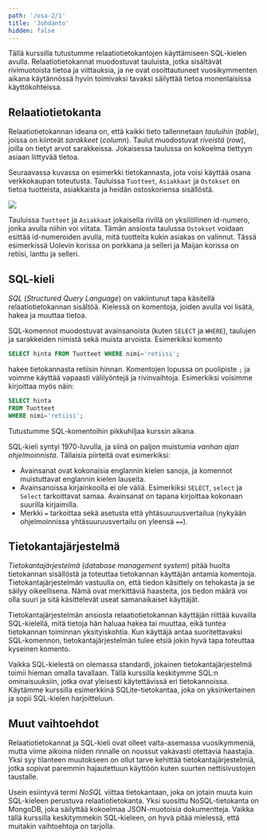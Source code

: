 ```yaml
---
path: '/osa-2/1'
title: 'Johdanto'
hidden: false
---
```


Tällä kurssilla tutustumme relaatiotietokantojen
käyttämiseen SQL-kielen avulla.
Relaatiotietokannat muodostuvat tauluista,
jotka sisältävät rivimuotoista tietoa ja viittauksia,
ja ne ovat osoittautuneet vuosikymmenten aikana käytännössä hyvin
toimivaksi tavaksi säilyttää tietoa monenlaisissa käyttökohteissa.

## Relaatiotietokanta

Relaatiotietokannan ideana on,
että kaikki tieto tallennetaan _tauluihin_ (_table_),
joissa on kiinteät _sarakkeet_ (_column_).
Taulut muodostuvat _riveistä_ (_row_),
joilla on tietyt arvot sarakkeissa.
Jokaisessa taulussa on kokoelma tiettyyn asiaan
liittyvää tietoa.

Seuraavassa kuvassa on esimerkki tietokannasta,
jota voisi käyttää osana verkkokaupan toteutusta.
Tauluissa `Tuotteet`, `Asiakkaat` ja `Ostokset`
on tietoa tuotteista, asiakkaista ja heidän ostoskoriensa sisällöstä.

<img src="/taulut.png">

Tauluissa `Tuotteet` ja `Asiakkaat`
jokaisella rivillä on
yksilöllinen id-numero, jonka avulla niihin voi viitata.
Tämän ansiosta taulussa `Ostokset` voidaan esittää id-numeroiden
avulla, mitä tuotteita kukin asiakas on valinnut.
Tässä esimerkissä Uolevin korissa on porkkana ja selleri
ja Maijan korissa on retiisi, lanttu ja selleri.


## SQL-kieli

_SQL_ (_Structured Query Language_) on vakiintunut tapa
käsitellä relaatiotietokannan sisältöä.
Kielessä on komentoja, joiden avulla voi lisätä,
hakea ja muuttaa tietoa.

SQL-komennot muodostuvat avainsanoista
(kuten `SELECT` ja `WHERE`),
taulujen ja sarakkeiden nimistä sekä muista arvoista.
Esimerkiksi komento

```sql
SELECT hinta FROM Tuotteet WHERE nimi='retiisi';
```

hakee tietokannasta retiisin hinnan.
Komentojen lopussa on puolipiste `;` ja voimme
käyttää vapaasti välilyöntejä ja rivinvaihtoja.
Esimerkiksi voisimme kirjoittaa myös näin:

```sql
SELECT hinta
FROM Tuotteet
WHERE nimi='retiisi';
```

Tutustumme SQL-komentoihin pikkuhiljaa kurssin aikana.

<text-box variant='hint' name='SQL-kielen tausta'>

SQL-kieli syntyi 1970-luvulla, ja siinä on paljon muistumia
_vanhan ajan ohjelmoinnista_.
Tällaisia piirteitä ovat esimerkiksi:

- Avainsanat ovat kokonaisia englannin kielen sanoja,
  ja komennot muistuttavat englannin kielen lauseita.
- Avainsanoissa kirjainkoolla ei ole väliä. Esimerkiksi
  `SELECT`, `select` ja `Select` tarkoittavat samaa.
  Avainsanat on tapana kirjoittaa kokonaan suurilla kirjaimilla.
- Merkki `=` tarkoittaa sekä asetusta että yhtäsuuruusvertailua
  (nykyään ohjelmoinnissa yhtäsuuruusvertailu on yleensä `==`).

</text-box>


## Tietokantajärjestelmä

_Tietokantajärjestelmä_ (_database management system_)
pitää huolta tietokannan sisällöstä ja toteuttaa tietokannan
käyttäjän antamia komentoja.
Tietokantajärjestelmän vastuulla on,
että tiedon käsittely on tehokasta ja se säilyy oikeellisena.
Nämä ovat merkittäviä haasteita,
jos tiedon määrä voi olla suuri ja sitä käsittelevät
useat samanaikaiset käyttäjät.

Tietokantajärjestelmän ansiosta relaatiotietokannan
käyttäjän riittää kuvailla SQL-kielellä,
mitä tietoja hän haluaa hakea tai muuttaa,
eikä tuntea tietokannan toiminnan yksityiskohtia.
Kun käyttäjä antaa suoritettavaksi SQL-komennon,
tietokantajärjestelmän
tulee etsiä jokin hyvä tapa toteuttaa kyseinen komento.

Vaikka SQL-kielestä on olemassa standardi,
jokainen tietokantajärjestelmä toimii hieman omalla tavallaan.
Tällä kurssilla keskitymme SQL:n ominaisuuksiin,
jotka ovat yleisesti käytettävissä eri tietokannoissa.
Käytämme kurssilla esimerkkinä SQLite-tietokantaa,
joka on yksinkertainen ja sopii SQL-kielen harjoitteluun.

## Muut vaihtoehdot

Relaatiotietokannat ja SQL-kieli ovat olleet valta-asemassa vuosikymmeniä,
mutta viime aikoina niiden rinnalle on noussut vakavasti otettavia haastajia.
Yksi syy tilanteen muutokseen on ollut tarve kehittää tietokantajärjestelmiä,
jotka sopivat paremmin hajautettuun käyttöön kuten suurten nettisivustojen taustalle.

Usein esiintyvä termi _NoSQL_ viittaa tietokantaan,
joka on jotain muuta kuin SQL-kieleen perustuva relaatiotietokanta.
Yksi suosittu NoSQL-tietokanta on MongoDB,
joka säilyttää kokoelmaa JSON-muotoisia dokumentteja.
Vaikka tällä kurssilla keskitymmekin SQL-kieleen,
on hyvä pitää mielessä, että muitakin vaihtoehtoja on tarjolla.
